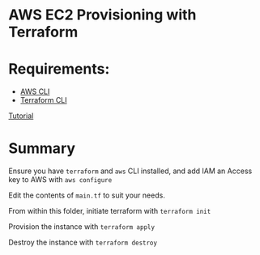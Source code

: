 AWS EC2 Provisioning with Terraform
===

# Requirements:
- [AWS CLI](https://docs.aws.amazon.com/cli/latest/userguide/getting-started-install.html)
- [Terraform CLI](https://learn.hashicorp.com/tutorials/terraform/install-cli)

[Tutorial](https://learn.hashicorp.com/tutorials/terraform/aws-build)

# Summary
Ensure you have `terraform` and `aws` CLI installed, and add IAM an Access key to AWS with `aws configure`
 
Edit the contents of `main.tf` to suit your needs.

From within this folder, initiate terraform with `terraform init`

Provision the instance with `terraform apply`

Destroy the instance with `terraform destroy`

